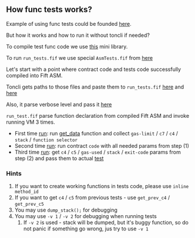 ## How func tests works?

Example of using func tests could be founded [here](https://github.com/disintar/func-tests-playground/blob/master/tests/example.func).

But how it works and how to run it without toncli if needed?

To compile test func code we use [this](https://github.com/disintar/toncli/blob/master/src/toncli/lib/func-libs/tests-helpers.func) mini library.

To run `run_tests.fif` we use special `AsmTests.fif` from [here](https://github.com/disintar/toncli/blob/master/src/toncli/lib/fift-libs/AsmTests.fif)

Let's start with a point where contract code and tests code successfully compiled into Fift ASM. 

Toncli gets paths to those files and paste them to `run_tests.fif` [here](https://github.com/disintar/toncli/blob/5accd1562296b25c73efcae410c76905d18176be/src/toncli/modules/fift/run_test.fif.template#L4) and [here](https://github.com/disintar/toncli/blob/5accd1562296b25c73efcae410c76905d18176be/src/toncli/modules/fift/run_test.fif.template#L8)

Also, it parse verbose level and pass it [here](https://github.com/disintar/toncli/blob/5accd1562296b25c73efcae410c76905d18176be/src/toncli/modules/fift/run_test.fif.template#L12)

`run_test.fif` parse function declaration from compiled Fift ASM and invoke running VM 3 times. 

- First time [run](https://github.com/disintar/toncli/blob/5accd1562296b25c73efcae410c76905d18176be/src/toncli/modules/fift/run_test.fif.template#L95): run [get_data](https://github.com/disintar/func-tests-playground/blob/a9810ff4c1c639fb4e9cc6541de83c6ad351b921/tests/example.func#L13) function and collect `gas-limit` / `c7` / `c4` / `stack` / `function selector`
- Second time [run](https://github.com/disintar/toncli/blob/5accd1562296b25c73efcae410c76905d18176be/src/toncli/modules/fift/run_test.fif.template#L127): run contract `code` with all needed params from step (1)
- Third time [run](https://github.com/disintar/toncli/blob/5accd1562296b25c73efcae410c76905d18176be/src/toncli/modules/fift/run_test.fif.template#L142): get `c4` / `c5` / `gas-used` / `stack` / `exit-code` params from step (2) and pass them to actual [test](https://github.com/disintar/func-tests-playground/blob/a9810ff4c1c639fb4e9cc6541de83c6ad351b921/tests/example.func#L52) 


### Hints

1. If you want to create working functions in tests code, please use `inline method_id` 
2. If you want to get `c4` / `c5` from previous tests - use `get_prev_c4` / `get_prev_c5`
3. You may use `dump_stack();` for debugging
4. You may use `-v 1` / `-v 2`  for debugging when running tests
   1. If `-v 2` is used - stack will be dumped, but it's buggy function, so do not panic if something go wrong, jus try to use `-v 1`